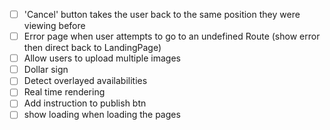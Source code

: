 - [ ] 'Cancel' button takes the user back to the same position they were viewing before
- [ ] Error page when user attempts to go to an undefined Route (show error then direct back to LandingPage)
- [ ] Allow users to upload multiple images
- [ ] Dollar sign
- [ ] Detect overlayed availabilities
- [ ] Real time rendering
- [ ] Add instruction to publish btn
- [ ] show loading when loading the pages